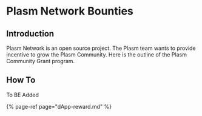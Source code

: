 # Plasm Network Bounties

## Introduction

Plasm Network is an open source project. The Plasm team wants to provide incentive to grow the Plasm Community.  Here is the outline of the Plasm Community Grant program.

## How To

To BE  Added

{% page-ref page="dApp-reward.md" %}



